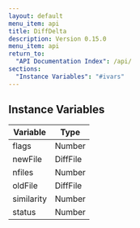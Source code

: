```yaml
---
layout: default
menu_item: api
title: DiffDelta
description: Version 0.15.0
menu_item: api
return_to:
  "API Documentation Index": /api/
sections:
  "Instance Variables": "#ivars"
---
```


## <a name="ivars"></a>Instance Variables

| Variable | Type |
| --- | --- |
| <a name="flags"></a>flags | Number |
| <a name="newFile"></a>newFile | DiffFile |
| <a name="nfiles"></a>nfiles | Number |
| <a name="oldFile"></a>oldFile | DiffFile |
| <a name="similarity"></a>similarity | Number |
| <a name="status"></a>status | Number |

